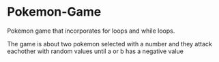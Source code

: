 # Pokemon-Game

Pokemon game that incorporates for loops and while loops.

The game is about two pokemon selected with a number and they attack eachother with random values until a or b has a negative value
